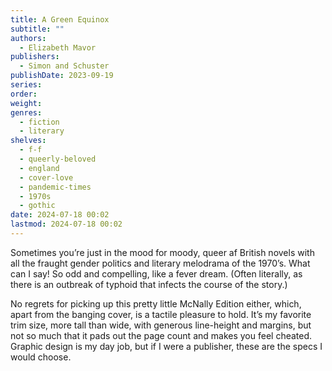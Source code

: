 ```yaml
---
title: A Green Equinox
subtitle: ""
authors:
  - Elizabeth Mavor
publishers:
  - Simon and Schuster
publishDate: 2023-09-19
series: 
order: 
weight: 
genres:
  - fiction
  - literary
shelves:
  - f-f
  - queerly-beloved
  - england
  - cover-love
  - pandemic-times
  - 1970s
  - gothic
date: 2024-07-18 00:02
lastmod: 2024-07-18 00:02
---
```

Sometimes you’re just in the mood for moody, queer af British novels with all the fraught gender politics and literary melodrama of the 1970’s. What can I say! So odd and compelling, like a fever dream. (Often literally, as there is an outbreak of typhoid that infects the course of the story.)

No regrets for picking up this pretty little McNally Edition either, which, apart from the banging cover, is a tactile pleasure to hold. It’s my favorite trim size, more tall than wide, with generous line-height and margins, but not so much that it pads out the page count and makes you feel cheated. Graphic design is my day job, but if I were a publisher, these are the specs I would choose.